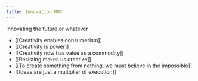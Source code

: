 ```yaml
---
title: Innovation MOC
---
```

innovating the future or whatever
+ [[Creativity enables consumerism]]
+ [[Creativity is power]]
+ [[Creativity now has value as a commodity]]
+ [[Resisting makes us creative]]
+ [[To create something from nothing, we must believe in the impossible]]
+ [[Ideas are just a multiplier of execution]]